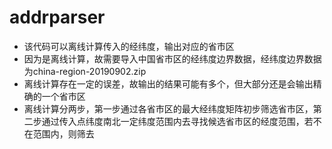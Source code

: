 # addrparser
- 该代码可以离线计算传入的经纬度，输出对应的省市区
- 因为是离线计算，故需要导入中国省市区的经纬度边界数据，经纬度边界数据为china-region-20190902.zip
- 离线计算存在一定的误差，故输出的结果可能有多个，但大部分还是会输出精确的一个省市区
- 离线计算分两步，第一步通过各省市区的最大经纬度矩阵初步筛选省市区，第二步通过传入点纬度南北一定纬度范围内去寻找候选省市区的经度范围，若不在范围内，则筛去
